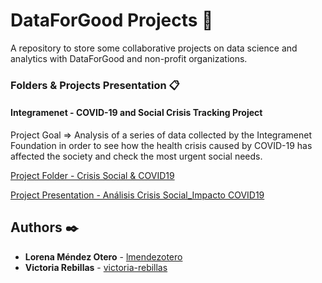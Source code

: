 # DataForGood Projects 🚀
A repository to store some collaborative projects on data science and analytics with DataForGood and non-profit organizations.


### Folders & Projects Presentation 📋

#### Integramenet - COVID-19 and Social Crisis Tracking Project

Project Goal => Analysis of a series of data collected by the Integramenet Foundation in order to see how the health crisis caused by COVID-19 has affected the society and check the most urgent social needs.

[Project Folder - Crisis Social & COVID19](https://github.com/lmendezotero/DataForGoodBCN-Projects/tree/master/Integramanet/Crisis%20Social%20%26%20COVID19)

[Project Presentation - Análisis Crisis Social_Impacto COVID19](https://github.com/lmendezotero/DataForGoodBCN/blob/master/Integramanet/Crisis%20Social%20%26%20COVID19/Analisis%20Crisis%20Social_Impacto%20COVID19%20-%20Integramanet.pdf) 


## Authors ✒️

* **Lorena Méndez Otero** - [lmendezotero](https://github.com/lmendezotero) 
* **Victoria Rebillas** - [victoria-rebillas](https://github.com/victoria-rebillas) 
